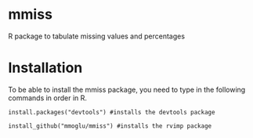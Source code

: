 # mmiss
R package to tabulate missing values and percentages

# Installation
To be able to install the mmiss package, you need to type in the following commands in order in R.
```
install.packages("devtools") #installs the devtools package
```
```
install_github("mmoglu/mmiss") #installs the rvimp package
```

